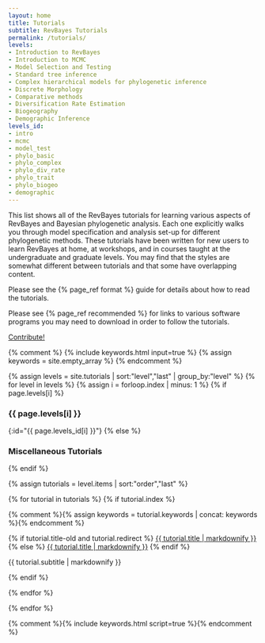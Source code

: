 ```yaml
---
layout: home
title: Tutorials
subtitle: RevBayes Tutorials
permalink: /tutorials/
levels:
- Introduction to RevBayes
- Introduction to MCMC
- Model Selection and Testing
- Standard tree inference
- Complex hierarchical models for phylogenetic inference
- Discrete Morphology
- Comparative methods
- Diversification Rate Estimation
- Biogeography
- Demographic Inference
levels_id:
- intro
- mcmc
- model_test
- phylo_basic
- phylo_complex
- phylo_div_rate
- phylo_trait
- phylo_biogeo
- demographic
---
```


This list shows all of the RevBayes tutorials for learning various aspects of RevBayes and Bayesian phylogenetic analysis.
Each one explicitly walks you through model specification and analysis set-up for different phylogenetic methods.
These tutorials have been written for new users to learn RevBayes at home, at workshops, and in courses taught at the undergraduate and graduate levels.
You may find that the styles are somewhat different between tutorials and that some  have overlapping content.

Please see the {% page_ref format %} guide for details about how to read the tutorials.

Please see {% page_ref recommended %} for links to various software programs you may need to download in order to follow the tutorials.

<a href="{% page_url tutorial %}" class="btn btn-warning" role="button">Contribute!</a>

{% comment %}
{% include keywords.html input=true %}
{% assign keywords = site.empty_array %}
{% endcomment %}

{% assign levels = site.tutorials | sort:"level","last" | group_by:"level" %}
{% for level in levels %}
{% assign i = forloop.index | minus: 1 %}
{% if page.levels[i] %}
<h3>{{ page.levels[i] }}</h3>{:id="{{ page.levels_id[i] }}"}
{% else %}
<h3>Miscellaneous Tutorials</h3>
{% endif %}

{% assign tutorials = level.items | sort:"order","last" %}

<div class="tutorialbox">
{% for tutorial in tutorials %}
{% if tutorial.index %}

{% comment %}{% assign keywords = tutorial.keywords | concat: keywords %}{% endcomment %}

<div class="tutorial {{ tutorial.keywords | join:' '}}">
{% if tutorial.title-old and tutorial.redirect %}
<a class="title" href="https://github.com/revbayes/revbayes_tutorial/raw/master/tutorial_TeX/{{ tutorial.title-old }}/{{ tutorial.title-old }}.pdf">{{ tutorial.title | markdownify }}</a>
{% else %}
<a class="title" href="{{ site.baseurl }}{{ tutorial.url }}">{{ tutorial.title | markdownify }}</a>
{% endif %}
<p class="subtitle" >{{ tutorial.subtitle | markdownify }}</p>
</div>
{% endif %}

{% endfor %}
</div>

{% endfor %}

{% comment %}{% include keywords.html script=true %}{% endcomment %}
